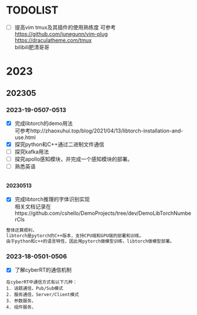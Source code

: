 
# TODOLIST
- [ ] 提高vim tmux及其插件的使用熟练度
可参考  
https://github.com/junegunn/vim-plug  
https://draculatheme.com/tmux  
bilibili肥清哥哥  




# 2023



## 202305


### 2023-19-0507-0513
- [x] 完成libtorch的demo用法  
可参考http://zhaoxuhui.top/blog/2021/04/13/libtorch-installation-and-use.html
- [x] 探究python和C++通过二进制文件通信
- [ ] 探究kafka用法
- [ ] 探究apollo感知模块，并完成一个感知模块的部署。
- [ ] 熟悉英语
```txt

```

#### 20230513  
- [x] 完成libtorch推理的字体识别实现  
相关文档记录在https://github.com/cshello/DemoProjects/tree/dev/DemoLibTorchNumberCls

```txt  
整体还算顺利， 
libtorch是pytorch的C++版本，支持CPU端和GPU端的部署和训练。
由于python和c++的语言特性，因此用pytorch做模型训练，libtorch做模型部署。
```


### 2023-18-0501-0506  
- [x] 了解cyberRT的通信机制
```text
在cyberRT中通信方式有以下几种：
1. 话题通信，Pub/Sub模式
2. 服务通信，Server/Client模式
3. 参数服务，
4. 组件服务，


```

